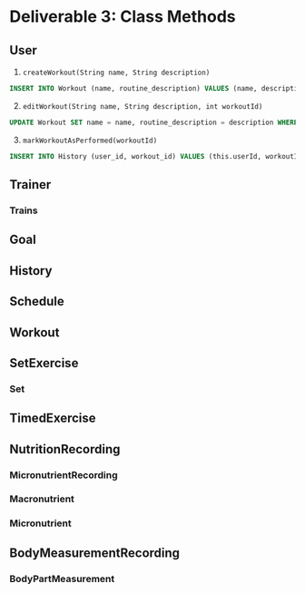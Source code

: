 # Deliverable 3: Class Methods

## User

1. `createWorkout(String name, String description)`

```sql
INSERT INTO Workout (name, routine_description) VALUES (name, description)
```

2. `editWorkout(String name, String description, int workoutId)`

```sql
UPDATE Workout SET name = name, routine_description = description WHERE id = workoutId
```

3. `markWorkoutAsPerformed(workoutId)`

```sql
INSERT INTO History (user_id, workout_id) VALUES (this.userId, workoutId) 
```

## Trainer

### Trains

## Goal

## History

## Schedule

## Workout

## SetExercise

### Set

## TimedExercise

## NutritionRecording

### MicronutrientRecording

### Macronutrient

### Micronutrient

## BodyMeasurementRecording

### BodyPartMeasurement
